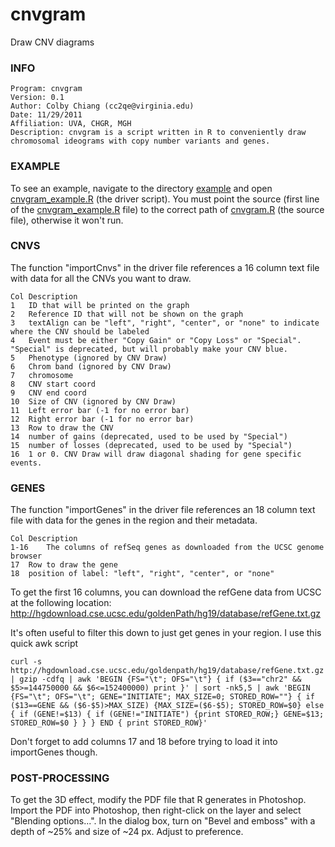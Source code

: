 cnvgram
=======

Draw CNV diagrams

### INFO ###
```
Program: cnvgram
Version: 0.1
Author: Colby Chiang (cc2qe@virginia.edu)
Date: 11/29/2011
Affiliation: UVA, CHGR, MGH
Description: cnvgram is a script written in R to conveniently draw chromosomal ideograms with copy number variants and genes.
```

### EXAMPLE ###

To see an example, navigate to the directory [example](example) and open [cnvgram_example.R](example/cnvgram_example.R) (the driver script). You must point the source (first line of the [cnvgram_example.R](example/cnvgram_example.R) file) to the correct path of [cnvgram.R](src/cnvgram.R) (the source file), otherwise it won't run.

### CNVS ###

The function "importCnvs" in the driver file references a 16 column text file with data for all the CNVs you want to draw.

```
Col	Description
1	ID that will be printed on the graph
2 	Reference ID that will not be shown on the graph
3	textAlign can be "left", "right", "center", or "none" to indicate where the CNV should be labeled
4	Event must be either "Copy Gain" or "Copy Loss" or "Special". "Special" is deprecated, but will probably make your CNV blue.
5	Phenotype (ignored by CNV Draw)
6	Chrom band (ignored by CNV Draw)
7 	chromosome
8	CNV start coord
9	CNV end coord
10	Size of CNV (ignored by CNV Draw)
11	Left error bar (-1 for no error bar)
12	Right error bar (-1 for no error bar)
13	Row to draw the CNV
14	number of gains (deprecated, used to be used by "Special")
15	number of losses (deprecated, used to be used by "Special")
16	1 or 0. CNV Draw will draw diagonal shading for gene specific events.
```

### GENES ###

The function "importGenes" in the driver file references an 18 column text file with data for the genes in the region and their metadata.

```
Col	Description
1-16	The columns of refSeq genes as downloaded from the UCSC genome browser
17	Row to draw the gene
18	position of label: "left", "right", "center", or "none"
```

To get the first 16 columns, you can download the refGene data from UCSC at the following location: http://hgdownload.cse.ucsc.edu/goldenPath/hg19/database/refGene.txt.gz

It's often useful to filter this down to just get genes in your region. I use this quick awk script
```
curl -s http://hgdownload.cse.ucsc.edu/goldenpath/hg19/database/refGene.txt.gz | gzip -cdfq | awk 'BEGIN {FS="\t"; OFS="\t"} { if ($3=="chr2" && $5>=144750000 && $6<=152400000) print }' | sort -nk5,5 | awk 'BEGIN {FS="\t"; OFS="\t"; GENE="INITIATE"; MAX_SIZE=0; STORED_ROW=""} { if ($13==GENE && ($6-$5)>MAX_SIZE) {MAX_SIZE=($6-$5); STORED_ROW=$0} else { if (GENE!=$13) { if (GENE!="INITIATE") {print STORED_ROW;} GENE=$13; STORED_ROW=$0 } } } END { print STORED_ROW}'
```

Don't forget to add columns 17 and 18 before trying to load it into importGenes though.

### POST-PROCESSING ###

To get the 3D effect, modify the PDF file that R generates in Photoshop. Import the PDF into Photoshop, then right-click on the layer and select "Blending options...". In the dialog box, turn on "Bevel and emboss" with a depth of ~25% and size of ~24 px. Adjust to preference.



